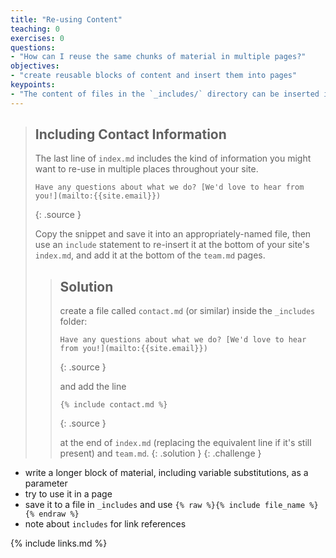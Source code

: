 ```yaml
---
title: "Re-using Content"
teaching: 0
exercises: 0
questions:
- "How can I reuse the same chunks of material in multiple pages?"
objectives:
- "create reusable blocks of content and insert them into pages"
keypoints:
- "The content of files in the `_includes/` directory can be inserted into a page with `{ % include file_name % }`"
---
```


> ## Including Contact Information
>
> The last line of `index.md` includes the kind of information you might want to
> re-use in multiple places throughout your site.
>
> ~~~
> Have any questions about what we do? [We'd love to hear from you!](mailto:{{site.email}})
> ~~~
> {: .source }
>
> Copy the snippet and save it into an appropriately-named file,
> then use an `include` statement to re-insert it
> at the bottom of your site's `index.md`,
> and add it at the bottom of the `team.md` pages.
>
> > ## Solution
> > create a file called `contact.md`
> > (or similar) inside the `_includes` folder:
> >
> > ~~~
> > Have any questions about what we do? [We'd love to hear from you!](mailto:{{site.email}})
> > ~~~
> > {: .source }
> >
> > and add the line
> >
> > ~~~
> > {% include contact.md %}
> > ~~~
> > {: .source }
> >
> > at the end of `index.md` (replacing the equivalent line if it's still present)
> > and `team.md`.
> {: .solution }
{: .challenge }

- write a longer block of material, including variable substitutions, as a parameter
- try to use it in a page
- save it to a file in `_includes` and use `{% raw %}{% include file_name %}{% endraw %}`
- note about `includes` for link references

{% include links.md %}
